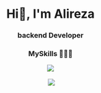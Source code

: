 <h1 align="center">Hi👋, I'm Alireza</h1>
<h3 align="center">backend Developer</h3>
<h3 align="center"> MySkills 👨🏻‍💻 </h3>

<p align="center">
  <a href="https://skillicons.dev">
    <img src="https://skillicons.dev/icons?i=py,cpp,django,redis,postgres,linux,bash,git,arduino,docker&perline=5" />
  </a>
</p >
<p align="center">&nbsp;<img align="center" src="https://github-readme-stats.vercel.app/api?username=Alerzs&show_icons=true&theme=dark&locale=en" /></p>
